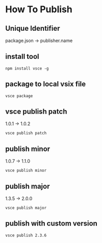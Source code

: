 # How To Publish

## Unique Identifier

package.json -> publisher.name

## install tool

```shell
npm install vsce -g
```

## package to local vsix file

```shell
vsce package
```

## vsce publish patch

1.0.1 -> 1.0.2

```shell
vsce publish patch
```

## publish minor

1.0.7 -> 1.1.0

```shell
vsce publish minor
```

## publish major

1.3.5 -> 2.0.0

```shell
vsce publish major
```

## publish with custom version

```shell
vsce publish 2.3.6
```
